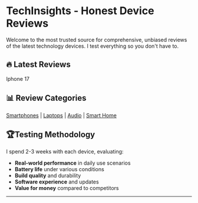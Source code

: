 # TechInsights - Honest Device Reviews

Welcome to the most trusted source for comprehensive, unbiased reviews of the latest technology devices. I test everything so you don't have to.

## 🔥 Latest Reviews

Iphone 17

## 📊 Review Categories

[Smartphones](smartphones/) | [Laptops](laptops/) | [Audio](audio/) | [Smart Home](smart-home/)

## 🏆Testing Methodology 

I spend 2-3 weeks with each device, evaluating:

- **Real-world performance** in daily use scenarios
- **Battery life** under various conditions
- **Build quality** and durability
- **Software experience** and updates
- **Value for money** compared to competitors


---

